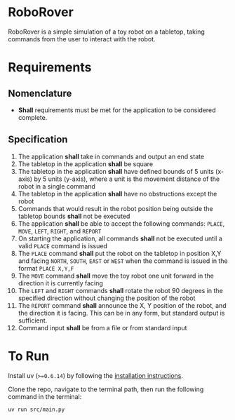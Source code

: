 
# RoboRover
RoboRover is a simple simulation of a toy robot on a tabletop, taking commands from the user to interact with the robot.

# Requirements
## Nomenclature
- **Shall** requirements must be met for the application to be considered complete.

## Specification
1. The application **shall** take in commands and output an end state
2. The tabletop in the application **shall** be square
3. The tabletop in the application **shall** have defined bounds of 5 units (x-axis) by 5 units (y-axis), where a unit is the movement distance of the robot in a single command
4. The tabletop in the application **shall** have no obstructions except the robot
5. Commands that would result in the robot position being outside the tabletop bounds **shall** not be executed
6. The application **shall** be able to accept the following commands: `PLACE`, `MOVE`, `LEFT`, `RIGHT`, and `REPORT`
7. On starting the application, all commands **shall** not be executed until a valid `PLACE` command is issued
7. The `PLACE` command **shall** put the robot on the tabletop in position X,Y and facing `NORTH`, `SOUTH`, `EAST` or `WEST` when the command is issued in the format `PLACE X,Y,F`
9. The `MOVE` command **shall** move the toy robot one unit forward in the direction it is currently facing
10. The `LEFT` and `RIGHT` commands **shall** rotate the robot 90 degrees in the specified direction without
changing the position of the robot
11. The `REPORT` command **shall** announce the X, Y position of the robot, and the direction it is facing. This can be in any form, but standard
output is sufficient. 
12. Command input **shall** be from a file or from standard input

# To Run
Install uv (`>=0.6.14`) by following the [installation instructions](https://docs.astral.sh/uv/getting-started/installation/).

Clone the repo, navigate to the terminal path, then run the following command in the terminal:

```bash
uv run src/main.py
```